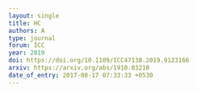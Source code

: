```yaml
---
layout: single
title: HC
authors: A
type: journal
forum: ICC
year: 2019
doi: https://doi.org/10.1109/ICC47138.2019.9123166
arxiv: https://arxiv.org/abs/1910.03210
date_of_entry: 2017-08-17 07:33:33 +0530
---
```

